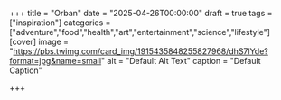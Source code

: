 +++
title = "Orban"
date = "2025-04-26T00:00:00"
draft = true
tags = ["inspiration"]
categories = ["adventure","food","health","art","entertainment","science","lifestyle"]
[cover]
    image = "https://pbs.twimg.com/card_img/1915435848255827968/dhS7lYde?format=jpg&name=small"
    alt = "Default Alt Text"
    caption = "Default Caption"

+++
